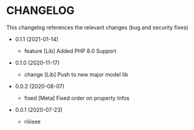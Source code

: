 CHANGELOG
=========

This changelog references the relevant changes (bug and security fixes)

* 0.1.1 (2021-01-14)

    * feature [Lib] Added PHP 8.0 Support

* 0.1.0 (2020-11-17)

    * change [Lib] Push to new major model lib

* 0.0.2 (2020-08-07)

    * fixed [Meta] Fixed order on property Infos

* 0.0.1 (2020-07-23)

    * riiiisee
